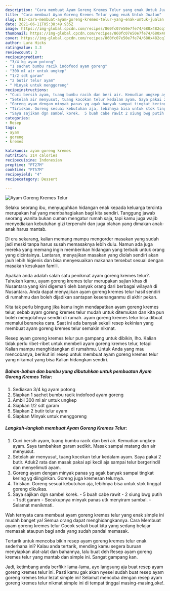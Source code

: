 ```yaml
---
description: "Cara membuat Ayam Goreng Kremes Telur yang enak Untuk Jualan"
title: "Cara membuat Ayam Goreng Kremes Telur yang enak Untuk Jualan"
slug: 913-cara-membuat-ayam-goreng-kremes-telur-yang-enak-untuk-jualan
date: 2021-06-11T05:38:49.935Z
image: https://img-global.cpcdn.com/recipes/860fc07e50e7fe74/680x482cq70/ayam-goreng-kremes-telur-foto-resep-utama.jpg
thumbnail: https://img-global.cpcdn.com/recipes/860fc07e50e7fe74/680x482cq70/ayam-goreng-kremes-telur-foto-resep-utama.jpg
cover: https://img-global.cpcdn.com/recipes/860fc07e50e7fe74/680x482cq70/ayam-goreng-kremes-telur-foto-resep-utama.jpg
author: Lura Hicks
ratingvalue: 3.3
reviewcount: 3
recipeingredient:
- "3/4 kg ayam potong"
- "1 sachet bumbu racik indofood ayam goreng"
- "300 ml air untuk ungkep"
- "1/2 sdt garam"
- "2 butir telur ayam"
- " Minyak untuk menggoreng"
recipeinstructions:
- "Cuci bersih ayam, tuang bumbu racik dan beri air. Kemudian ungkep ayam. Saya tambahkan garam sedikit. Masak sampai matang dan air menyusut."
- "Setelah air menyusut, tuang kocokan telur kedalam ayam. Saya pakai 2 butir. Aduk2 rata dan masak pakai api kecil aja sampai telur bergerindil dan menyelimuti ayam."
- "Goreng ayam dengan minyak panas yg agak banyak sampai tingkat kering yg diinginkan. Goreng juga kremesan telurnya."
- "Tiriskan. Goreng sesuai kebutuhan aja, lebihnya bisa untuk stok tinggal goreng dikulkas."
- "Saya sajikan dgn sambel korek.  5 buah cabe rawit 2 siung bwg putih 1 sdt garam Secukupnya minyak panas utk menyiram sambal.  Selamat menikmati."
categories:
- Resep
tags:
- ayam
- goreng
- kremes

katakunci: ayam goreng kremes 
nutrition: 214 calories
recipecuisine: Indonesian
preptime: "PT27M"
cooktime: "PT57M"
recipeyield: "4"
recipecategory: Dessert

---
```



![Ayam Goreng Kremes Telur](https://img-global.cpcdn.com/recipes/860fc07e50e7fe74/680x482cq70/ayam-goreng-kremes-telur-foto-resep-utama.jpg)

Selaku seorang ibu, menyuguhkan hidangan enak kepada keluarga tercinta merupakan hal yang membahagiakan bagi kita sendiri. Tanggung jawab seorang  wanita bukan cuman mengatur rumah saja, tapi kamu juga wajib menyediakan kebutuhan gizi terpenuhi dan juga olahan yang dimakan anak-anak harus mantab.

Di era  sekarang, kalian memang mampu mengorder masakan yang sudah jadi meski tanpa harus susah memasaknya lebih dulu. Namun ada juga mereka yang memang ingin memberikan hidangan yang terbaik untuk orang yang dicintainya. Lantaran, menyajikan masakan yang diolah sendiri akan jauh lebih higienis dan bisa menyesuaikan makanan tersebut sesuai dengan masakan kesukaan famili. 



Apakah anda adalah salah satu penikmat ayam goreng kremes telur?. Tahukah kamu, ayam goreng kremes telur merupakan sajian khas di Nusantara yang kini digemari oleh banyak orang dari berbagai wilayah di Nusantara. Anda dapat menyajikan ayam goreng kremes telur hasil sendiri di rumahmu dan boleh dijadikan santapan kesenanganmu di akhir pekan.

Kita tak perlu bingung jika kamu ingin mendapatkan ayam goreng kremes telur, sebab ayam goreng kremes telur mudah untuk ditemukan dan kita pun boleh mengolahnya sendiri di rumah. ayam goreng kremes telur bisa dibuat memalui beraneka cara. Saat ini ada banyak sekali resep kekinian yang membuat ayam goreng kremes telur semakin nikmat.

Resep ayam goreng kremes telur pun gampang untuk dibikin, lho. Kalian tidak perlu ribet-ribet untuk membeli ayam goreng kremes telur, tetapi Kalian mampu menghidangkan di rumahmu. Untuk Anda yang mau mencobanya, berikut ini resep untuk membuat ayam goreng kremes telur yang nikamat yang bisa Kalian hidangkan sendiri.

<!--inarticleads1-->

##### Bahan-bahan dan bumbu yang dibutuhkan untuk pembuatan Ayam Goreng Kremes Telur:

1. Sediakan 3/4 kg ayam potong
1. Siapkan 1 sachet bumbu racik indofood ayam goreng
1. Ambil 300 ml air untuk ungkep
1. Siapkan 1/2 sdt garam
1. Siapkan 2 butir telur ayam
1. Siapkan  Minyak untuk menggoreng




<!--inarticleads2-->

##### Langkah-langkah membuat Ayam Goreng Kremes Telur:

1. Cuci bersih ayam, tuang bumbu racik dan beri air. Kemudian ungkep ayam. Saya tambahkan garam sedikit. Masak sampai matang dan air menyusut.
1. Setelah air menyusut, tuang kocokan telur kedalam ayam. Saya pakai 2 butir. Aduk2 rata dan masak pakai api kecil aja sampai telur bergerindil dan menyelimuti ayam.
1. Goreng ayam dengan minyak panas yg agak banyak sampai tingkat kering yg diinginkan. Goreng juga kremesan telurnya.
1. Tiriskan. Goreng sesuai kebutuhan aja, lebihnya bisa untuk stok tinggal goreng dikulkas.
1. Saya sajikan dgn sambel korek.  - 5 buah cabe rawit - 2 siung bwg putih - 1 sdt garam - Secukupnya minyak panas utk menyiram sambal.  - Selamat menikmati.




Wah ternyata cara membuat ayam goreng kremes telur yang enak simple ini mudah banget ya! Semua orang dapat menghidangkannya. Cara Membuat ayam goreng kremes telur Cocok sekali buat kita yang sedang belajar memasak ataupun bagi anda yang sudah pandai memasak.

Tertarik untuk mencoba bikin resep ayam goreng kremes telur enak sederhana ini? Kalau anda tertarik, mending kamu segera buruan menyiapkan alat-alat dan bahannya, lalu buat deh Resep ayam goreng kremes telur yang mantab dan simple ini. Sangat gampang kan. 

Jadi, ketimbang anda berfikir lama-lama, ayo langsung aja buat resep ayam goreng kremes telur ini. Pasti kamu gak akan nyesel sudah buat resep ayam goreng kremes telur lezat simple ini! Selamat mencoba dengan resep ayam goreng kremes telur nikmat simple ini di tempat tinggal masing-masing,oke!.

